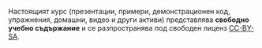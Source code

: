 Настоящият курс (презентации, примери, демонстрационен код, упражнения, домашни, видео и други активи) представлява
**свободно учебно съдържание** и се разпространява под свободен лиценз [CC-BY-SA](https://creativecommons.org/licenses/by-sa/4.0/).
